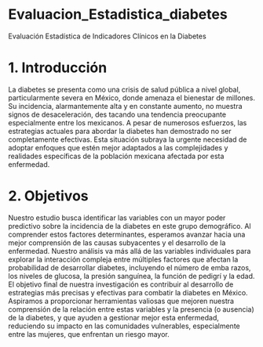 # Evaluacion_Estadistica_diabetes
 Evaluación Estadística de  Indicadores Clínicos en la Diabetes


  # 1. Introducción
 La diabetes se presenta como una crisis de salud pública a nivel global, particularmente severa en
 México, donde amenaza el bienestar de millones.
 Su incidencia, alarmantemente alta y en constante aumento, no muestra signos de desaceleración, des
tacando una tendencia preocupante especialmente entre los mexicanos.
 A pesar de numerosos esfuerzos, las estrategias actuales para abordar la diabetes han demostrado no
 ser completamente efectivas. Esta situación subraya la urgente necesidad de adoptar enfoques que estén
 mejor adaptados a las complejidades y realidades específicas de la población mexicana afectada por
 esta enfermedad.
 # 2. Objetivos
 Nuestro estudio busca identificar las variables con un mayor poder predictivo sobre la incidencia de la
 diabetes en este grupo demográfico. Al comprender estos factores determinantes, esperamos avanzar
 hacia una mejor comprensión de las causas subyacentes y el desarrollo de la enfermedad.
 Nuestro análisis va más allá de las variables individuales para explorar la interacción compleja entre
 múltiples factores que afectan la probabilidad de desarrollar diabetes, incluyendo el número de emba
razos, los niveles de glucosa, la presión sanguínea, la función de pedigrí y la edad.
 El objetivo final de nuestra investigación es contribuir al desarrollo de estrategias más precisas y
 efectivas para combatir la diabetes en México. Aspiramos a proporcionar herramientas valiosas que
 mejoren nuestra comprensión de la relación entre estas variables y la presencia (o ausencia) de la
 diabetes, y que ayuden a gestionar mejor esta enfermedad, reduciendo su impacto en las comunidades
 vulnerables, especialmente entre las mujeres, que enfrentan un riesgo mayor.
